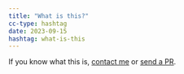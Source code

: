 ```yaml
---
title: "What is this?"
cc-type: hashtag
date: 2023-09-15
hashtag: what-is-this
---
```

If you know what this is, [contact me](/contact-me/) or [send a PR](https://github.com/davepinch/pinchy.cc).
